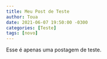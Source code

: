 ```yaml
---
title: Meu Post de Teste
author: Toua
date: 2021-06-07 19:50:00 -0300
categories: [Teste]
tags: [novo]
---
```


Esse é apenas uma postagem de teste.